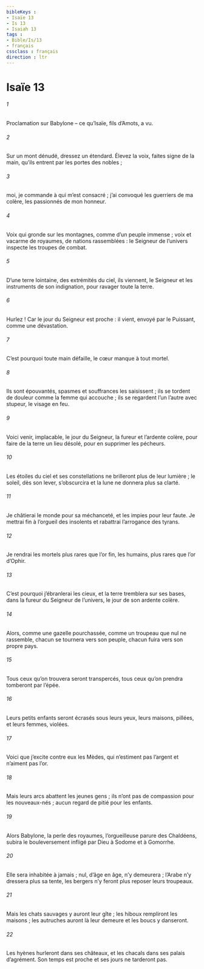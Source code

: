 ```yaml
---
bibleKeys : 
- Isaïe 13
- Is 13
- Isaiah 13
tags : 
- Bible/Is/13
- français
cssclass : français
direction : ltr
---
```


# Isaïe 13

###### 1
Proclamation sur Babylone – ce qu’Isaïe, fils d’Amots, a vu.
###### 2
Sur un mont dénudé,
dressez un étendard.
Élevez la voix, faites signe de la main,
qu’ils entrent par les portes des nobles ;
###### 3
moi, je commande à qui m’est consacré ;
j’ai convoqué les guerriers de ma colère,
les passionnés de mon honneur.
###### 4
Voix qui gronde sur les montagnes,
comme d’un peuple immense ;
voix et vacarme de royaumes,
de nations rassemblées :
le Seigneur de l’univers
inspecte les troupes de combat.
###### 5
D’une terre lointaine, des extrémités du ciel,
ils viennent,
le Seigneur et les instruments de son indignation,
pour ravager toute la terre.
###### 6
Hurlez ! Car le jour du Seigneur est proche :
il vient, envoyé par le Puissant,
comme une dévastation.
###### 7
C’est pourquoi toute main défaille,
le cœur manque à tout mortel.
###### 8
Ils sont épouvantés,
spasmes et souffrances les saisissent ;
ils se tordent de douleur
comme la femme qui accouche ;
ils se regardent l’un l’autre avec stupeur,
le visage en feu.
###### 9
Voici venir, implacable, le jour du Seigneur,
la fureur et l’ardente colère,
pour faire de la terre un lieu désolé,
pour en supprimer les pécheurs.
###### 10
Les étoiles du ciel et ses constellations
ne brilleront plus de leur lumière ;
le soleil, dès son lever, s’obscurcira
et la lune ne donnera plus sa clarté.
###### 11
Je châtierai le monde pour sa méchanceté,
et les impies pour leur faute.
Je mettrai fin à l’orgueil des insolents
et rabattrai l’arrogance des tyrans.
###### 12
Je rendrai les mortels plus rares que l’or fin,
les humains, plus rares que l’or d’Ophir.
###### 13
C’est pourquoi j’ébranlerai les cieux,
et la terre tremblera sur ses bases,
dans la fureur du Seigneur de l’univers,
le jour de son ardente colère.
###### 14
Alors, comme une gazelle pourchassée,
comme un troupeau que nul ne rassemble,
chacun se tournera vers son peuple,
chacun fuira vers son propre pays.
###### 15
Tous ceux qu’on trouvera seront transpercés,
tous ceux qu’on prendra tomberont par l’épée.
###### 16
Leurs petits enfants seront écrasés sous leurs yeux,
leurs maisons, pillées, et leurs femmes, violées.
###### 17
Voici que j’excite contre eux les Mèdes,
qui n’estiment pas l’argent et n’aiment pas l’or.
###### 18
Mais leurs arcs abattent les jeunes gens ;
ils n’ont pas de compassion pour les nouveaux-nés ;
aucun regard de pitié pour les enfants.
###### 19
Alors Babylone, la perle des royaumes,
l’orgueilleuse parure des Chaldéens,
subira le bouleversement infligé par Dieu
à Sodome et à Gomorrhe.
###### 20
Elle sera inhabitée à jamais ;
nul, d’âge en âge, n’y demeurera ;
l’Arabe n’y dressera plus sa tente,
les bergers n’y feront plus reposer leurs troupeaux.
###### 21
Mais les chats sauvages y auront leur gîte ;
les hiboux rempliront les maisons ;
les autruches auront là leur demeure
et les boucs y danseront.
###### 22
Les hyènes hurleront dans ses châteaux,
et les chacals dans ses palais d’agrément.
Son temps est proche
et ses jours ne tarderont pas.

